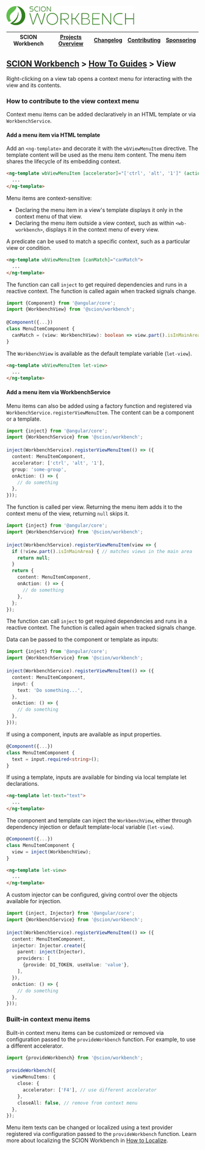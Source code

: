 <a href="/README.md"><img src="/resources/branding/scion-workbench-banner.svg" height="50" alt="SCION Workbench"></a>

| SCION Workbench | [Projects Overview][menu-projects-overview] | [Changelog][menu-changelog] | [Contributing][menu-contributing] | [Sponsoring][menu-sponsoring] |  
| --- | --- | --- | --- | --- |

## [SCION Workbench][menu-home] > [How To Guides][menu-how-to] > View

Right-clicking on a view tab opens a context menu for interacting with the view and its contents.

### How to contribute to the view context menu
Context menu items can be added declaratively in an HTML template or via `WorkbenchService`.

#### Add a menu item via HTML template
Add an `<ng-template>` and decorate it with the `wbViewMenuItem` directive. The template content will be used as the menu item content. The menu item shares the lifecycle of its embedding context.

```html
<ng-template wbViewMenuItem [accelerator]="['ctrl', 'alt', '1']" (action)="...">
  ...
</ng-template>
```

Menu items are context-sensitive:
- Declaring the menu item in a view's template displays it only in the context menu of that view.
- Declaring the menu item outside a view context, such as within `<wb-workbench>`, displays it in the context menu of every view.

A predicate can be used to match a specific context, such as a particular view or condition.

```html
<ng-template wbViewMenuItem [canMatch]="canMatch">
  ...
</ng-template>
```

The function can call `inject` to get required dependencies and runs in a reactive context. The function is called again when tracked signals change.

```ts
import {Component} from '@angular/core';
import {WorkbenchView} from '@scion/workbench';

@Component({...})
class MenuItemComponent {
  canMatch = (view: WorkbenchView): boolean => view.part().isInMainArea; // matches views in the main area
}
```

The `WorkbenchView` is available as the default template variable (`let-view`).

```html
<ng-template wbViewMenuItem let-view>
  ...
</ng-template>
```

#### Add a menu item via WorkbenchService
Menu items can also be added using a factory function and registered via `WorkbenchService.registerViewMenuItem`. The content can be a component or a template.

```ts
import {inject} from '@angular/core';
import {WorkbenchService} from '@scion/workbench';

inject(WorkbenchService).registerViewMenuItem(() => ({
  content: MenuItemComponent,
  accelerator: ['ctrl', 'alt', '1'],
  group: 'some-group',
  onAction: () => {
    // do something
  },
}));
```

The function is called per view. Returning the menu item adds it to the context menu of the view, returning `null` skips it.

```ts
import {inject} from '@angular/core';
import {WorkbenchService} from '@scion/workbench';

inject(WorkbenchService).registerViewMenuItem(view => {
  if (!view.part().isInMainArea) { // matches views in the main area
    return null;
  }
  return {
    content: MenuItemComponent,
    onAction: () => {
      // do something
    },
  };
});
```

The function can call `inject` to get required dependencies and runs in a reactive context. The function is called again when tracked signals change.

Data can be passed to the component or template as inputs:

```ts
import {inject} from '@angular/core';
import {WorkbenchService} from '@scion/workbench';

inject(WorkbenchService).registerViewMenuItem(() => ({
  content: MenuItemComponent,
  input: {
    text: 'Do something...',
  },
  onAction: () => {
    // do something
  },
}));
```

If using a component, inputs are available as input properties.

```ts
@Component({...})
class MenuItemComponent {
  text = input.required<string>();
}
```

If using a template, inputs are available for binding via local template let declarations.

```html
<ng-template let-text="text">
  ...
</ng-template>
```

The component and template can inject the `WorkbenchView`, either through dependency injection or default template-local variable (`let-view`).

```ts
@Component({...})
class MenuItemComponent {
  view = inject(WorkbenchView);
}
```

```html
<ng-template let-view>
  ...
</ng-template>
```

A custom injector can be configured, giving control over the objects available for injection.

```ts
import {inject, Injector} from '@angular/core';
import {WorkbenchService} from '@scion/workbench';

inject(WorkbenchService).registerViewMenuItem(() => ({
  content: MenuItemComponent,
  injector: Injector.create({
    parent: inject(Injector),
    providers: [
      {provide: DI_TOKEN, useValue: 'value'},
    ],
  }),
  onAction: () => {
    // do something
  },
}));
```

### Built-in context menu items
Built-in context menu items can be customized or removed via configuration passed to the `provideWorkbench` function. For example, to use a different accelerator.

```ts
import {provideWorkbench} from '@scion/workbench';

provideWorkbench({
  viewMenuItems: {
    close: {
      accelerator: ['F4'], // use different accelerator
    },
    closeAll: false, // remove from context menu
  },
});
```

Menu item texts can be changed or localized using a text provider registered via configuration passed to the `provideWorkbench` function. Learn more about localizing the SCION Workbench in [How to Localize][link-how-to-localize].


[link-how-to-localize]: /docs/site/howto/how-to-localize.md

[menu-how-to]: /docs/site/howto/how-to.md

[menu-home]: /README.md
[menu-projects-overview]: /docs/site/projects-overview.md
[menu-changelog]: /docs/site/changelog.md
[menu-contributing]: /CONTRIBUTING.md
[menu-sponsoring]: /docs/site/sponsoring.md
